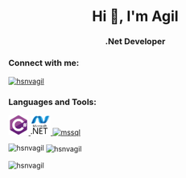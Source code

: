 <h1 align="center">Hi 👋, I'm Agil</h1>
<h3 align="center">.Net Developer</h3>


<h3 align="left">Connect with me:</h3>
<p align="left">
<a href="https://linkedin.com/in/hsnvagil" target="blank"><img align="center" src="https://raw.githubusercontent.com/rahuldkjain/github-profile-readme-generator/master/src/images/icons/Social/linked-in-alt.svg" alt="hsnvagil" height="30" width="40" /></a>
</p>

<h3 align="left">Languages and Tools:</h3>
<p align="left"> <a href="https://www.w3schools.com/cs/" target="_blank" rel="noreferrer"> <img src="https://raw.githubusercontent.com/devicons/devicon/master/icons/csharp/csharp-original.svg" alt="csharp" width="40" height="40"/> </a> <a href="https://dotnet.microsoft.com/" target="_blank" rel="noreferrer"> <img src="https://raw.githubusercontent.com/devicons/devicon/master/icons/dot-net/dot-net-original-wordmark.svg" alt="dotnet" width="40" height="40"/> </a> <a href="https://www.microsoft.com/en-us/sql-server" target="_blank" rel="noreferrer"> <img src="https://www.svgrepo.com/show/303229/microsoft-sql-server-logo.svg" alt="mssql" width="40" height="40"/> </a> </p>

<p><img align="left" src="https://github-readme-stats.vercel.app/api/top-langs?username=hsnvagil&show_icons=true&locale=en&layout=compact&theme=dark" alt="hsnvagil" /></p>

<p>&nbsp;<img align="center" src="https://github-readme-stats.vercel.app/api?username=hsnvagil&show_icons=true&locale=en&theme=dark" alt="hsnvagil" /></p>

<p><img align="center" src="https://github-readme-streak-stats.herokuapp.com/?user=hsnvagil&theme=dark" alt="hsnvagil" /></p>
